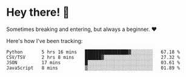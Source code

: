 # Hey there! 👋
Sometimes breaking and entering, but always a beginner. ❤️

Here's how I've been tracking:
<!--START_SECTION:waka-->

```text
Python       5 hrs 16 mins   ████████████████▓░░░░░░░░   67.18 %
CSV/TSV      2 hrs 8 mins    ██████▓░░░░░░░░░░░░░░░░░░   27.32 %
JSON         17 mins         █░░░░░░░░░░░░░░░░░░░░░░░░   03.61 %
JavaScript   8 mins          ▒░░░░░░░░░░░░░░░░░░░░░░░░   01.89 %
```

<!--END_SECTION:waka-->
